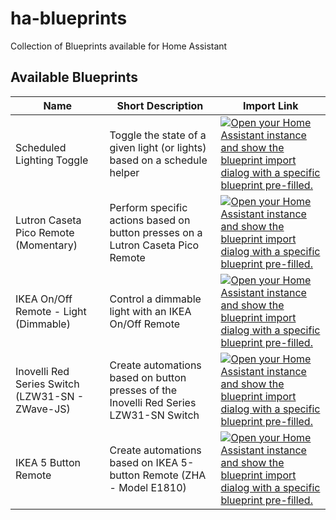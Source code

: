 # ha-blueprints

Collection of Blueprints available for Home Assistant

## Available Blueprints

| Name                                             | Short Description                                                                     | Import Link                                                                                                                                                                                                                                                                                                                                                      |
| ------------------------------------------------ | ------------------------------------------------------------------------------------- | ---------------------------------------------------------------------------------------------------------------------------------------------------------------------------------------------------------------------------------------------------------------------------------------------------------------------------------------------------------------- |
| Scheduled Lighting Toggle                        | Toggle the state of a given light (or lights) based on a schedule helper              | [![Open your Home Assistant instance and show the blueprint import dialog with a specific blueprint pre-filled.](https://my.home-assistant.io/badges/blueprint_import.svg)](https://my.home-assistant.io/redirect/blueprint_import/?blueprint_url=https%3A%2F%2Fgithub.com%2Ftravipross%2Fha-blueprints%2Fblob%2Fmain%2Fautomations%2Fscheduled-light.yaml)      |
| Lutron Caseta Pico Remote (Momentary)            | Perform specific actions based on button presses on a Lutron Caseta Pico Remote       | [![Open your Home Assistant instance and show the blueprint import dialog with a specific blueprint pre-filled.](https://my.home-assistant.io/badges/blueprint_import.svg)](https://my.home-assistant.io/redirect/blueprint_import/?blueprint_url=https%3A%2F%2Fgithub.com%2Ftravipross%2Fha-blueprints%2Fblob%2Fmain%2Fautomations%2Fpico-remote.yaml)          |
| IKEA On/Off Remote - Light (Dimmable)            | Control a dimmable light with an IKEA On/Off Remote                                   | [![Open your Home Assistant instance and show the blueprint import dialog with a specific blueprint pre-filled.](https://my.home-assistant.io/badges/blueprint_import.svg)](https://my.home-assistant.io/redirect/blueprint_import/?blueprint_url=https%3A%2F%2Fgithub.com%2Ftravipross%2Fha-blueprints%2Fblob%2Fmain%2Fautomations%2Fikea-on-off-remote.yaml)   |
| Inovelli Red Series Switch (LZW31-SN - ZWave-JS) | Create automations based on button presses of the Inovelli Red Series LZW31-SN Switch | [![Open your Home Assistant instance and show the blueprint import dialog with a specific blueprint pre-filled.](https://my.home-assistant.io/badges/blueprint_import.svg)](https://my.home-assistant.io/redirect/blueprint_import/?blueprint_url=https%3A%2F%2Fgithub.com%2Ftravipross%2Fha-blueprints%2Fblob%2Fmain%2Fautomations%2Finovelli-red.yaml)         |
| IKEA 5 Button Remote                             | Create automations based on IKEA 5-button Remote (ZHA - Model E1810)                  | [![Open your Home Assistant instance and show the blueprint import dialog with a specific blueprint pre-filled.](https://my.home-assistant.io/badges/blueprint_import.svg)](https://my.home-assistant.io/redirect/blueprint_import/?blueprint_url=https%3A%2F%2Fgithub.com%2Ftravipross%2Fha-blueprints%2Fblob%2Fmain%2Fautomations%2Fikea-5-button-remote.yaml) |
